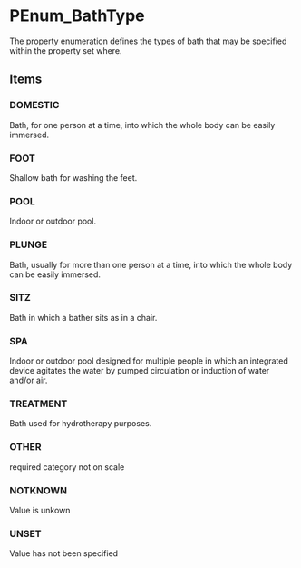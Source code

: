 # PEnum_BathType

The property enumeration defines the types of bath that may be specified within the property set where.<!-- end of definition -->

## Items

### DOMESTIC
Bath, for one person at a time, into which the whole body can be easily immersed.

### FOOT
Shallow bath for washing the feet.

### POOL
Indoor or outdoor pool.

### PLUNGE
Bath, usually for more than one person at a time, into which the whole body can be easily immersed.

### SITZ
Bath in which a bather sits as in a chair.

### SPA
Indoor or outdoor pool designed for multiple people in which an integrated device agitates the water by pumped circulation or induction of water and/or air.

### TREATMENT
Bath used for hydrotherapy purposes.

### OTHER
required category not on scale

### NOTKNOWN
Value is unkown

### UNSET
Value has not been specified
